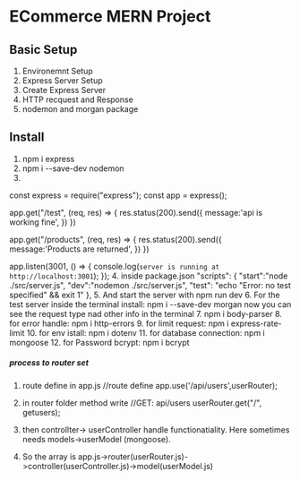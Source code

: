# ECommerce MERN Project

## Basic Setup
1. Environemnt Setup
2. Express Server Setup
3. Create Express Server
4. HTTP recquest and Response
5. nodemon and morgan package

## Install
1. npm i express
2. npm i --save-dev  nodemon
3. 
const express = require("express");
const app = express();

app.get("/test", (req, res) => {
    res.status(200).send({
        message:'api is working fine',
    })
})

app.get("/products", (req, res) => {
    res.status(200).send({
        message:'Products are returned',
    })
})

app.listen(3001, () => {
    console.log(`server is running at http://localhost:3001`);
});
4. inside package.json
"scripts": {
    "start":"node ./src/server.js",
    "dev":"nodemon ./src/server.js",
    "test": "echo \"Error: no test specified\" && exit 1"
  },
5. And start the server with npm run dev
6. For the test server inside the terminal
install: npm i --save-dev morgan
now you can see the request type nad other info in the terminal
7. npm i body-parser
8. for error handle: npm i http-errors
9. for limit request: npm i express-rate-limit
10. for env istall: npm i dotenv
11. for database connection: npm i mongoose
12. for Password bcrypt: npm i bcrypt

##### process to router set
1. route define in app.js
//route define
app.use('/api/users',userRouter);

2. in router folder method write
//GET: api/users
userRouter.get("/", getusers);

3. then controllter-> userController handle functionatiality. Here sometimes needs models->userModel (mongoose).

4. So the array is app.js->router(userRouter.js)->controller(userController.js)->model(userModel.js)

